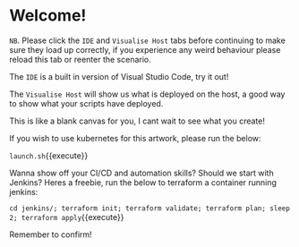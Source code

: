 # Welcome!

`NB`. Please click the `IDE` and `Visualise Host` tabs before continuing to make sure they load up correctly, if you experience any weird behaviour please reload this tab or reenter the scenario.

The `IDE` is a built in version of Visual Studio Code, try it out!

The `Visualise Host` will show us what is deployed on the host, a good way to show what your scripts have deployed.

This is like a blank canvas for you, I cant wait to see what you create!

If you wish to use kubernetes for this artwork, please run the below:

`launch.sh`{{execute}}

Wanna show off your CI/CD and automation skills? Should we start with Jenkins? Heres a freebie, run the below to terraform a container running jenkins:

`cd jenkins/; terraform init; terraform validate; terraform plan; sleep 2; terraform apply`{{execute}}

Remember to confirm!
